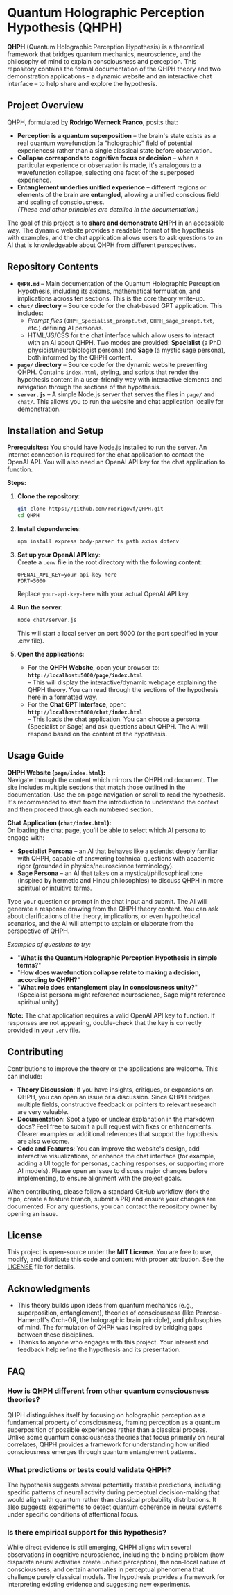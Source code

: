 # Quantum Holographic Perception Hypothesis (QHPH)

**QHPH** (Quantum Holographic Perception Hypothesis) is a theoretical framework that bridges quantum mechanics, neuroscience, and the philosophy of mind to explain consciousness and perception. This repository contains the formal documentation of the QHPH theory and two demonstration applications – a dynamic website and an interactive chat interface – to help share and explore the hypothesis.

## Project Overview

QHPH, formulated by **Rodrigo Werneck Franco**, posits that:  
- **Perception is a quantum superposition** – the brain's state exists as a real quantum wavefunction (a "holographic" field of potential experiences) rather than a single classical state before observation.  
- **Collapse corresponds to cognitive focus or decision** – when a particular experience or observation is made, it's analogous to a wavefunction collapse, selecting one facet of the superposed experience.  
- **Entanglement underlies unified experience** – different regions or elements of the brain are **entangled**, allowing a unified conscious field and scaling of consciousness.  
*(These and other principles are detailed in the documentation.)*

The goal of this project is to **share and demonstrate QHPH** in an accessible way. The dynamic website provides a readable format of the hypothesis with examples, and the chat application allows users to ask questions to an AI that is knowledgeable about QHPH from different perspectives.

## Repository Contents

- **`QHPH.md`** – Main documentation of the Quantum Holographic Perception Hypothesis, including its axioms, mathematical formulation, and implications across ten sections. This is the core theory write-up.  
- **`chat/` directory** – Source code for the chat-based GPT application. This includes:  
  - *Prompt files* (`QHPH_Specialist_prompt.txt`, `QHPH_sage_prompt.txt`, etc.) defining AI personas.  
  - HTML/JS/CSS for the chat interface which allow users to interact with an AI about QHPH. Two modes are provided: **Specialist** (a PhD physicist/neurobiologist persona) and **Sage** (a mystic sage persona), both informed by the QHPH content.  
- **`page/` directory** – Source code for the dynamic website presenting QHPH. Contains `index.html`, styling, and scripts that render the hypothesis content in a user-friendly way with interactive elements and navigation through the sections of the hypothesis.  
- **`server.js`** – A simple Node.js server that serves the files in `page/` and `chat/`. This allows you to run the website and chat application locally for demonstration.  

## Installation and Setup

**Prerequisites:** You should have [Node.js](https://nodejs.org) installed to run the server. An internet connection is required for the chat application to contact the OpenAI API. You will also need an OpenAI API key for the chat application to function. 

**Steps:**

1. **Clone the repository**:  
   ```bash
   git clone https://github.com/rodrigowf/QHPH.git  
   cd QHPH
   ``` 

2. **Install dependencies**:  
   ```bash
   npm install express body-parser fs path axios dotenv
   ```

3. **Set up your OpenAI API key**:  
   Create a `.env` file in the root directory with the following content:
   ```
   OPENAI_API_KEY=your-api-key-here
   PORT=5000
   ```
   Replace `your-api-key-here` with your actual OpenAI API key.

4. **Run the server**:  
   ```bash
   node chat/server.js
   ```  
   This will start a local server on port 5000 (or the port specified in your .env file).

5. **Open the applications**:  
   - For the **QHPH Website**, open your browser to: **`http://localhost:5000/page/index.html`**  
     – This will display the interactive/dynamic webpage explaining the QHPH theory. You can read through the sections of the hypothesis here in a formatted way.  
   - For the **Chat GPT Interface**, open: **`http://localhost:5000/chat/index.html`**  
     – This loads the chat application. You can choose a persona (Specialist or Sage) and ask questions about QHPH. The AI will respond based on the content of the hypothesis.

## Usage Guide

**QHPH Website (`page/index.html`):**  
Navigate through the content which mirrors the QHPH.md document. The site includes multiple sections that match those outlined in the documentation. Use the on-page navigation or scroll to read the hypothesis. It's recommended to start from the introduction to understand the context and then proceed through each numbered section. 

**Chat Application (`chat/index.html`):**  
On loading the chat page, you'll be able to select which AI persona to engage with: 
- **Specialist Persona** – an AI that behaves like a scientist deeply familiar with QHPH, capable of answering technical questions with academic rigor (grounded in physics/neuroscience terminology).  
- **Sage Persona** – an AI that takes on a mystical/philosophical tone (inspired by hermetic and Hindu philosophies) to discuss QHPH in more spiritual or intuitive terms.  

Type your question or prompt in the chat input and submit. The AI will generate a response drawing from the QHPH theory content. You can ask about clarifications of the theory, implications, or even hypothetical scenarios, and the AI will attempt to explain or elaborate from the perspective of QHPH.

*Examples of questions to try:*  
- "**What is the Quantum Holographic Perception Hypothesis in simple terms?**"  
- "**How does wavefunction collapse relate to making a decision, according to QHPH?**"  
- "**What role does entanglement play in consciousness unity?**" (Specialist persona might reference neuroscience, Sage might reference spiritual unity)  

**Note:** The chat application requires a valid OpenAI API key to function. If responses are not appearing, double-check that the key is correctly provided in your `.env` file.

## Contributing

Contributions to improve the theory or the applications are welcome. This can include:  
- **Theory Discussion**: If you have insights, critiques, or expansions on QHPH, you can open an issue or a discussion. Since QHPH bridges multiple fields, constructive feedback or pointers to relevant research are very valuable.  
- **Documentation**: Spot a typo or unclear explanation in the markdown docs? Feel free to submit a pull request with fixes or enhancements. Clearer examples or additional references that support the hypothesis are also welcome.  
- **Code and Features**: You can improve the website's design, add interactive visualizations, or enhance the chat interface (for example, adding a UI toggle for personas, caching responses, or supporting more AI models). Please open an issue to discuss major changes before implementing, to ensure alignment with the project goals.  

When contributing, please follow a standard GitHub workflow (fork the repo, create a feature branch, submit a PR) and ensure your changes are documented. For any questions, you can contact the repository owner by opening an issue.

## License

This project is open-source under the **MIT License**. You are free to use, modify, and distribute this code and content with proper attribution. See the [LICENSE](LICENSE) file for details.

## Acknowledgments

- This theory builds upon ideas from quantum mechanics (e.g., superposition, entanglement), theories of consciousness (like Penrose-Hameroff's Orch-OR, the holographic brain principle), and philosophies of mind. The formulation of QHPH was inspired by bridging gaps between these disciplines.  
- Thanks to anyone who engages with this project. Your interest and feedback help refine the hypothesis and its presentation.

## FAQ

### How is QHPH different from other quantum consciousness theories?
QHPH distinguishes itself by focusing on holographic perception as a fundamental property of consciousness, framing perception as a quantum superposition of possible experiences rather than a classical process. Unlike some quantum consciousness theories that focus primarily on neural correlates, QHPH provides a framework for understanding how unified consciousness emerges through quantum entanglement patterns.

### What predictions or tests could validate QHPH?
The hypothesis suggests several potentially testable predictions, including specific patterns of neural activity during perceptual decision-making that would align with quantum rather than classical probability distributions. It also suggests experiments to detect quantum coherence in neural systems under specific conditions of attentional focus.

### Is there empirical support for this hypothesis?
While direct evidence is still emerging, QHPH aligns with several observations in cognitive neuroscience, including the binding problem (how disparate neural activities create unified perception), the non-local nature of consciousness, and certain anomalies in perceptual phenomena that challenge purely classical models. The hypothesis provides a framework for interpreting existing evidence and suggesting new experiments. 
